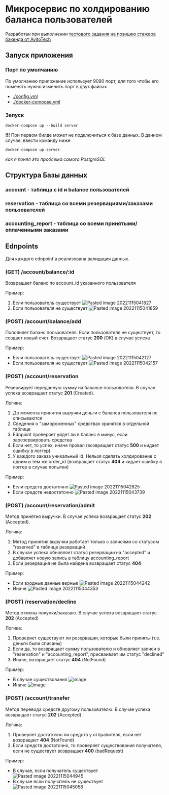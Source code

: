 # Микросервис по холдированию баланса пользователей
Разработан при выполнении [тестового задания на позицию стажера бэкенда от AvitoTech](https://github.com/avito-tech/internship_backend_2022)

## Запуск приложения

### Порт по умолчанию
По умолчанию приложение использует 9090 порт, для того чтобы его поменять нужно изменить порт в двух файлах
- [./config.yml](https://github.com/hbashift/avito-intership-task/blob/master/configs/config.yml)
- [./docker-compose.yml](https://github.com/hbashift/avito-intership-task/blob/master/docker-compose.yml)

### Запуск
```ShellSession
docker-compose up --build server
```
**!!!** При первом билде может не подключиться к базе данных. В данном случае, ввести команду ниже
```ShellSession
docker-compose up server
```
*как я понял это проблема самого PostgreSQL*

## Структура Базы данных
### account - таблица с id и balance пользователей
### reservation - таблица со всеми резервациями/заказами пользователей
### accounting_report - таблица со всеми принятыми/оплаченными заказами

## Ednpoints
Для каждого ednpoint'а реализована валидация данных.

### (GET) /account/balance/:id

Возвращает баланс по account_id указанного пользователя

Пример:

1) Если пользователь существует
   ![Pasted image 20221115041827](https://user-images.githubusercontent.com/71451067/201807906-41ca7aa1-3186-4080-8ca3-823ff788b9fd.png)
2) Если пользователя не существует
   ![Pasted image 20221115041859](https://user-images.githubusercontent.com/71451067/201807924-21ca8776-6bf4-4eaf-bd64-310a44fd2739.png)

### (POST) /account/balance/add
Пополняет баланс пользователя. Если пользователя не существует, то создает новый счет. Возвращает статус **200** (OK) в случае успеха

Пример:

- Если пользователь существует
   ![Pasted image 20221115042127](https://user-images.githubusercontent.com/71451067/201807954-6de496fe-4ab7-4780-b1f5-2f2b8be749c5.png)
- Если пользователя не существует
   ![Pasted image 20221115042157](https://user-images.githubusercontent.com/71451067/201807972-3c632a54-3d0b-4a63-a2b5-b4cad9ff14d6.png)

### (POST) /account/reservation
Резервирует переданную сумму на балансе пользователя. В случае успеха возвращает статус **201** (Created).

Логика:
1) До момента принятия выручки деньги с баланса пользователя не списываются
2) Сведения о "замороженных" средствах хранятся в отдельной таблице
3) Ednpoint проверяет уйдет ли в баланс в минус, если зарезервировать средства
4) Если нет, то успех, иначе провал (возвращает статус **500** и кидает ошибку в логгер)
5) У каждого заказа уникальный id. Нельзя сделать холдирование с одним и тем же order_id (возвращает статус **404** и кидает ошибку в логгер в случае попытки)

Пример:

- Если средств достаточно
   ![Pasted image 20221115042825](https://user-images.githubusercontent.com/71451067/201807987-03e267a4-90a5-44c7-8c5c-91c2db2341b7.png)
- Если средств недостаточно
   ![Pasted image 20221115043739](https://user-images.githubusercontent.com/71451067/201807991-89f1f038-aa7a-41de-b6e3-7c48a0277321.png)

### (POST) /account/reservation/admit
Метод принятия выручки. В случае успеха возвращает статус **202** (Accepted).

Логика:
1) Метод принятия выручки работает только с записями со статусом "reserved" в таблице резерваций
2) В случае успеха обновляет статус резервации на "accepted" и добавляет новую запись в таблицу accounting_report
3) Если резервация не была найдена возвращает статус **404**

Пример:

- Если входные данные верные
   ![Pasted image 20221115044242](https://user-images.githubusercontent.com/71451067/201808021-a6fd8089-c771-4210-965c-42189627e743.png)
- Иначе
   ![Pasted image 20221115044353](https://user-images.githubusercontent.com/71451067/201808026-f0b2f92c-7ec3-48a2-8046-083df9b8fae9.png)

### (POST) /reservation/decline
Метод отмены покупки/заказаю. В случае успеха возвращает статус **202** (Accepted)

Логика:
1) Проверяет существуют ли резервации, которые были приняты (т.е. деньги были списаны)
2) Если да, то возвращает сумму пользователю и обновляет записи в "reservation" и "accounting_report", присваивает им статус "declined"
3) Иначе, возвращает статус **404** (NotFound)
  
Пример:

- В случае существования
   ![image](https://user-images.githubusercontent.com/71451067/202136383-85259f5f-15f8-44fb-9b3c-aa9006e610c7.png)
- Иначе
   ![image](https://user-images.githubusercontent.com/71451067/202137009-476cd35c-f9aa-409b-a17f-d0d5cd259cad.png)

### (POST) /account/transfer
Метод перевода средств другому пользователю.  В случае успеха возвращает статус **202** (Accepted)

Логика:
1) Проверяет достаточно ли средств у отправителя, если нет возвращает **404** (NotFound)
2) Если средств достаточно, то проверяет существования получателя, если не существует возвращает **400** (badRequest)
 
Пример:

- В случае, если получатель существует
   ![Pasted image 20221115044945](https://user-images.githubusercontent.com/71451067/201808108-5c548f81-9926-43b6-b71f-a9a526d5b592.png)
- В случае если получатель не существует
   ![Pasted image 20221115045058](https://user-images.githubusercontent.com/71451067/201808119-b21caf83-1f08-4e2d-b08c-d51fc83366b6.png)
